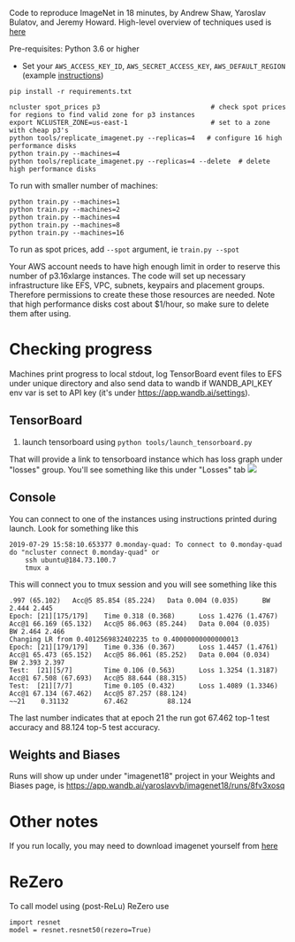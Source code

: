 Code to reproduce ImageNet in 18 minutes, by Andrew Shaw, Yaroslav Bulatov, and Jeremy Howard. High-level overview of techniques used is [here](http://fast.ai/2018/08/10/fastai-diu-imagenet/)


Pre-requisites: Python 3.6 or higher

- Set your `AWS_ACCESS_KEY_ID`, `AWS_SECRET_ACCESS_KEY`, `AWS_DEFAULT_REGION` (example [instructions](https://docs.google.com/document/d/1Z8lCZVWXs7XORbiNmBAsBDtouV3KwrtH8-UL5M-zHus/edit))

```
pip install -r requirements.txt

ncluster spot_prices p3                            # check spot prices for regions to find valid zone for p3 instances
export NCLUSTER_ZONE=us-east-1                     # set to a zone with cheap p3's
python tools/replicate_imagenet.py --replicas=4   # configure 16 high performance disks
python train.py --machines=4
python tools/replicate_imagenet.py --replicas=4 --delete  # delete high performance disks
```

To run with smaller number of machines:

```
python train.py --machines=1
python train.py --machines=2
python train.py --machines=4
python train.py --machines=8
python train.py --machines=16
```

To run as spot prices, add `--spot` argument, ie `train.py --spot`

Your AWS account needs to have high enough limit in order to reserve this number of p3.16xlarge instances. The code will set up necessary infrastructure like EFS, VPC, subnets, keypairs and placement groups. Therefore permissions to create these those resources are needed. Note that high performance disks cost about $1/hour, so make sure to delete them after using.


# Checking progress

Machines print progress to local stdout, log TensorBoard event files to EFS under unique directory and also send data to wandb if WANDB_API_KEY env var is set to API key (it's under https://app.wandb.ai/settings).


## TensorBoard
1. launch tensorboard using `python tools/launch_tensorboard.py`

That will provide a link to tensorboard instance which has loss graph under "losses" group. You'll see something like this under "Losses" tab
<img src='https://raw.githubusercontent.com/diux-dev/imagenet18/master/tensorboard.png'>

## Console
You can connect to one of the instances using instructions printed during launch. Look for something like this

```
2019-07-29 15:58:10.653377 0.monday-quad: To connect to 0.monday-quad do "ncluster connect 0.monday-quad" or
    ssh ubuntu@184.73.100.7
    tmux a
```

This will connect you to tmux session and you will see something like this

```
.997 (65.102)   Acc@5 85.854 (85.224)   Data 0.004 (0.035)      BW 2.444 2.445
Epoch: [21][175/179]    Time 0.318 (0.368)      Loss 1.4276 (1.4767)    Acc@1 66.169 (65.132)   Acc@5 86.063 (85.244)   Data 0.004 (0.035)      BW 2.464 2.466
Changing LR from 0.4012569832402235 to 0.40000000000000013
Epoch: [21][179/179]    Time 0.336 (0.367)      Loss 1.4457 (1.4761)    Acc@1 65.473 (65.152)   Acc@5 86.061 (85.252)   Data 0.004 (0.034)      BW 2.393 2.397
Test:  [21][5/7]        Time 0.106 (0.563)      Loss 1.3254 (1.3187)    Acc@1 67.508 (67.693)   Acc@5 88.644 (88.315)
Test:  [21][7/7]        Time 0.105 (0.432)      Loss 1.4089 (1.3346)    Acc@1 67.134 (67.462)   Acc@5 87.257 (88.124)
~~21    0.31132         67.462          88.124
```

The last number indicates that at epoch 21 the run got 67.462 top-1 test accuracy and 88.124 top-5 test accuracy.

## Weights and Biases

Runs will show up under under "imagenet18" project in your Weights and Biases page, is https://app.wandb.ai/yaroslavvb/imagenet18/runs/8fv3xosq

# Other notes
If you run locally, you may need to download imagenet yourself from [here](https://s3.amazonaws.com/yaroslavvb2/data/imagenet18.tar)

# ReZero

To call model using (post-ReLu) ReZero use

```
import resnet
model = resnet.resnet50(rezero=True)
```

